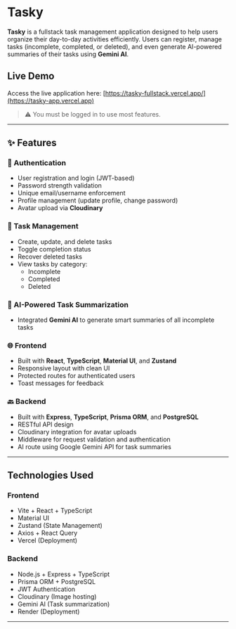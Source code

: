 # Tasky 

**Tasky** is a fullstack task management application designed to help users organize their day-to-day activities efficiently. Users can register, manage tasks (incomplete, completed, or deleted), and even generate AI-powered summaries of their tasks using **Gemini AI**.

##  Live Demo

Access the live application here: [https://tasky-fullstack.vercel.app/](https://tasky-app.vercel.app)

> ⚠️ You must be logged in to use most features.

---

## ✨ Features

### 🔐 Authentication
- User registration and login (JWT-based)
- Password strength validation
- Unique email/username enforcement
- Profile management (update profile, change password)
- Avatar upload via **Cloudinary**

### 📝 Task Management
- Create, update, and delete tasks
- Toggle completion status
- Recover deleted tasks
- View tasks by category:
  - Incomplete
  - Completed
  - Deleted

### 🤖 AI-Powered Task Summarization
- Integrated **Gemini AI** to generate smart summaries of all incomplete tasks


### 🌐 Frontend
- Built with **React**, **TypeScript**, **Material UI**, and **Zustand**
- Responsive layout with clean UI
- Protected routes for authenticated users
- Toast messages for feedback

### 🔙 Backend
- Built with **Express**, **TypeScript**, **Prisma ORM**, and **PostgreSQL**
- RESTful API design
- Cloudinary integration for avatar uploads
- Middleware for request validation and authentication
- AI route using Google Gemini API for task summaries

---

##  Technologies Used

### Frontend
- Vite + React + TypeScript
- Material UI
- Zustand (State Management)
- Axios + React Query
- Vercel (Deployment)

### Backend
- Node.js + Express + TypeScript
- Prisma ORM + PostgreSQL
- JWT Authentication
- Cloudinary (Image hosting)
- Gemini AI (Task summarization)
- Render (Deployment)

---



